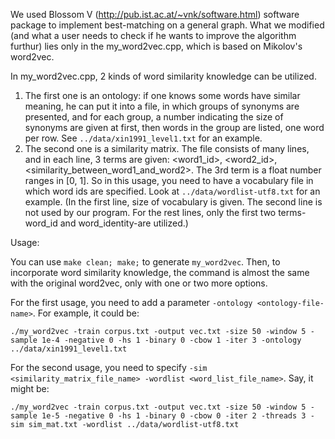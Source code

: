 We used Blossom V (http://pub.ist.ac.at/~vnk/software.html) software package to implement best-matching on a general graph. What we modified (and what a user needs to check if he wants to improve the algorithm furthur) lies only in the my_word2vec.cpp, which is based on Mikolov's word2vec.

In my_word2vec.cpp, 2 kinds of word similarity knowledge can be utilized.
  1. The first one is an ontology: if one knows some words have similar meaning, he can put it into a file, in which groups of synonyms are presented, and for each group, a number indicating the size of synonyms are given at first, then words in the group are listed, one word per row. See `../data/xin1991_level1.txt` for an example.
  2. The second one is a similarity matrix. The file consists of many lines, and in each line, 3 terms are given: <word1_id>, <word2_id>, <similarity_between_word1_and_word2>. The 3rd term is a float number ranges in [0, 1]. So in this usage, you need to have a vocabulary file in which word ids are specified. Look at `../data/wordlist-utf8.txt` for an example. (In the first line, size of vocabulary is given. The second line is not used by our program. For the rest lines, only the first two terms-word_id and word_identity-are utilized.)


Usage:

You can use `make clean; make;` to generate `my_word2vec`. Then, to incorporate word similarity knowledge, the command is almost the same with the original word2vec, only with one or two more options.

For the first usage, you need to add a parameter `-ontology <ontology-file-name>`. For example, it could be:

    ./my_word2vec -train corpus.txt -output vec.txt -size 50 -window 5 -sample 1e-4 -negative 0 -hs 1 -binary 0 -cbow 1 -iter 3 -ontology ../data/xin1991_level1.txt


For the second usage, you need to specify `-sim <similarity_matrix_file_name> -wordlist <word_list_file_name>`. Say, it might be:

    ./my_word2vec -train corpus.txt -output vec.txt -size 50 -window 5 -sample 1e-5 -negative 0 -hs 1 -binary 0 -cbow 0 -iter 2 -threads 3 -sim sim_mat.txt -wordlist ../data/wordlist-utf8.txt
